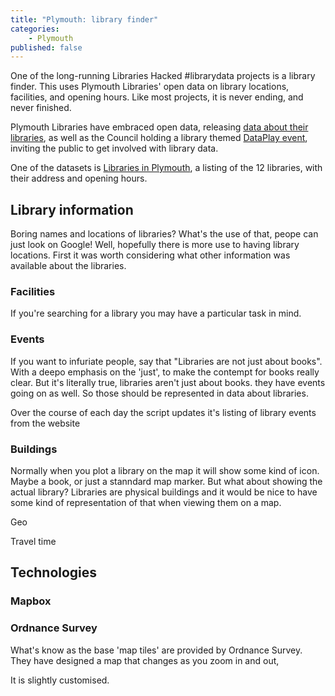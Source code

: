 ```yaml
---
title: "Plymouth: library finder"
categories: 
    - Plymouth
published: false
---
```


One of the long-running Libraries Hacked #librarydata projects is a library finder. This uses Plymouth Libraries' open data on library locations, facilities, and opening hours. Like most projects, it is never ending, and never finished.

Plymouth Libraries have embraced open data, releasing [data about their libraries](https://www.plymouth.gov.uk/libraries/aboutlibraryservice/librarydata), as well as the Council holding a library themed [DataPlay event](http://www.dataplymouth.co.uk/articles/data-play-9-itinerary), inviting the public to get involved with library data.

One of the datasets is [Libraries in Plymouth](https://www.plymouth.gov.uk/sites/default/files/Plymouth%20library%20locations%2C%20opening%20hours%20and%20services_0.csv), a listing of the 12 libraries, with their address and opening hours.

## Library information

Boring names and locations of libraries? What's the use of that, peope can just look on Google! Well, hopefully there is more use to having library locations. First it was worth considering what other information was available about the libraries.


### Facilities

If you're searching for a library you may have a particular task in mind. 


### Events

If you want to infuriate people, say that "Libraries are not just about books". With a deepo emphasis on the 'just', to make the contempt for books really clear. But it's literally true, libraries aren't just about books. they have events going on as well. So those should be represented in data about libraries.

Over the course of each day the script updates it's listing of library events from the website


### Buildings

Normally when you plot a library on the map it will show some kind of icon. Maybe a book, or just a stanndard map marker. But what about showing the actual library? Libraries are physical buildings and it would be nice to have some kind of representation of that when viewing them on a map.

Geo


Travel time

## Technologies

### Mapbox

### Ordnance Survey

What's know as the base 'map tiles' are provided by Ordnance Survey. They have designed a map that changes as you zoom in and out, 

It is slightly customised.
